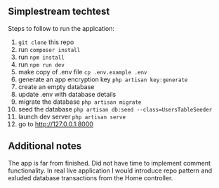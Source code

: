 ## Simplestream techtest

Steps to follow to run the applcation:

1. `git clone` this repo
2. run `composer install`
3. run `npm install`
4. run `npm run dev`
5. make copy of .env file `cp .env.example .env`
6. generate an app encryption key `php artisan key:generate`
7. create an empty database
8. update .env with database details
9. migrate the database `php artisan migrate`
10. seed the database `php artisan db:seed --class=UsersTableSeeder`
11. launch dev server `php artisan serve`
12. go to <http://127.0.0.1:8000>

## Additional notes

The app is far from finished. Did not have time to implement comment functionality. In real live application I would introduce repo pattern and exluded database transactions from the Home controller. 